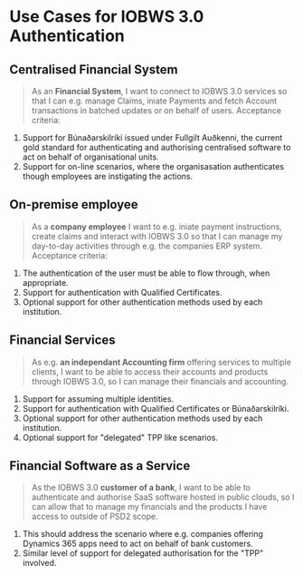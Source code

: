 # Use Cases for IOBWS 3.0 Authentication

## Centralised Financial System
> As an **Financial System**, I want to connect to IOBWS 3.0 services so that I can e.g. manage Claims, iniate Payments and fetch Account transactions in batched updates or on behalf of users.
Acceptance criteria:
1. Support for Búnaðarskilríki issued under Fullgilt Auðkenni, the current gold standard for authenticating and authorising centralised software to act on behalf of organisational units.
2. Support for on-line scenarios, where the organisasation authenticates though employees are instigating the actions.  

## On-premise employee
> As a **company employee** I want to e.g. iniate payment instructions, create claims and interact with IOBWS 3.0 so that I can manage my day-to-day activities through e.g. the companies ERP system.
Acceptance criteria:
1. The authentication of the user must be able to flow through, when appropriate.
2. Support for authentication with Qualified Certificates.
3. Optional support for other authentication methods used by each institution.

## Financial Services
> As e.g. **an independant Accounting firm** offering services to multiple clients, I want to be able to access their accounts and products through IOBWS 3.0, so I can manage their financials and accounting.
1. Support for assuming multiple identities. 
2. Support for authentication with Qualified Certificates or Búnaðarskilríki.
3. Optional support for other authentication methods used by each institution.
4. Optional support for "delegated" TPP like scenarios.

## Financial Software as a Service
> As the IOBWS 3.0 **customer of a bank**, I want to be able to authenticate and authorise SaaS software hosted in public clouds, so I can allow that to manage my financials and the products I have access to outside of PSD2 scope.
1. This should address the scenario where e.g. companies offering Dynamics 365 apps need to act on behalf of bank customers.
2. Similar level of support for delegated authorisation for the "TPP" involved.


